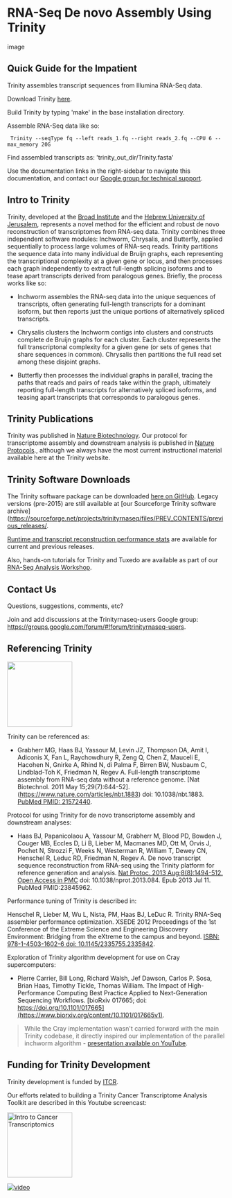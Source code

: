 # RNA-Seq De novo Assembly Using Trinity


image

## Quick Guide for the Impatient
Trinity assembles transcript sequences from Illumina RNA-Seq data.

Download Trinity [here](https://github.com/trinityrnaseq/trinityrnaseq/releases).

Build Trinity by typing 'make' in the base installation directory.

Assemble RNA-Seq data like so:

```
 Trinity --seqType fq --left reads_1.fq --right reads_2.fq --CPU 6 --max_memory 20G 
```

Find assembled transcripts as: 'trinity_out_dir/Trinity.fasta'

Use the documentation links in the right-sidebar to navigate this documentation, and contact our [Google group for technical support](https://github.com/trinityrnaseq/trinityrnaseq/wiki#contact_us).

## Intro to Trinity
Trinity, developed at the [Broad Institute](https://www.broadinstitute.org/) and the [Hebrew University of Jerusalem](https://www.cs.huji.ac.il/), represents a novel method for the efficient and robust de novo reconstruction of transcriptomes from RNA-seq data. Trinity combines three independent software modules: Inchworm, Chrysalis, and Butterfly, applied sequentially to process large volumes of RNA-seq reads. Trinity partitions the sequence data into many individual de Bruijn graphs, each representing the transcriptional complexity at a given gene or locus, and then processes each graph independently to extract full-length splicing isoforms and to tease apart transcripts derived from paralogous genes. Briefly, the process works like so:

- Inchworm assembles the RNA-seq data into the unique sequences of transcripts, often generating full-length transcripts for a dominant isoform, but then reports just the unique portions of alternatively spliced transcripts.

- Chrysalis clusters the Inchworm contigs into clusters and constructs complete de Bruijn graphs for each cluster. Each cluster represents the full transcriptonal complexity for a given gene (or sets of genes that share sequences in common). Chrysalis then partitions the full read set among these disjoint graphs.

- Butterfly then processes the individual graphs in parallel, tracing the paths that reads and pairs of reads take within the graph, ultimately reporting full-length transcripts for alternatively spliced isoforms, and teasing apart transcripts that corresponds to paralogous genes.

## Trinity Publications
Trinity was published in [Nature Biotechnology](https://www.ncbi.nlm.nih.gov/pmc/articles/PMC3571712/). Our protocol for transcriptome assembly and downstream analysis is published in [Nature Protocols](https://www.ncbi.nlm.nih.gov/pmc/articles/PMC3875132/)., although we always have the most current instructional material available here at the Trinity website.

## Trinity Software Downloads

The Trinity software package can be downloaded [here on GitHub](https://github.com/trinityrnaseq/trinityrnaseq/releases). Legacy versions (pre-2015) are still available at [our Sourceforge Trinity software archive](https://sourceforge.net/projects/trinityrnaseq/files/PREV_CONTENTS/previous_releases/.

[Runtime and transcript reconstruction performance stats](https://trinityrnaseq.github.io/performance/) are available for current and previous releases.

Also, hands-on tutorials for Trinity and Tuxedo are available as part of our [RNA-Seq Analysis Workshop](https://github.com/trinityrnaseq/RNASeq_Trinity_Tuxedo_Workshop/wiki).

## Contact Us
Questions, suggestions, comments, etc?

Join and add discussions at the Trinityrnaseq-users Google group: https://groups.google.com/forum/#!forum/trinityrnaseq-users.

## Referencing Trinity
<img src="https://i.ibb.co/bWSP3x9/naturepic.jpg" width="150"/>

Trinity can be referenced as:
- Grabherr MG, Haas BJ, Yassour M, Levin JZ, Thompson DA, Amit I, Adiconis X, Fan L, Raychowdhury R, Zeng Q, Chen Z, Mauceli E, Hacohen N, Gnirke A, Rhind N, di Palma F, Birren BW, Nusbaum C, Lindblad-Toh K, Friedman N, Regev A. Full-length transcriptome assembly from RNA-seq data without a reference genome. [Nat Biotechnol. 2011 May 15;29(7):644-52].(https://www.nature.com/articles/nbt.1883) doi: 10.1038/nbt.1883. [PubMed PMID: 21572440](https://pubmed.ncbi.nlm.nih.gov/21572440/).

Protocol for using Trinity for de novo transcriptome assembly and downstream analyses:

- Haas BJ, Papanicolaou A, Yassour M, Grabherr M, Blood PD, Bowden J, Couger MB, Eccles D, Li B, Lieber M, Macmanes MD, Ott M, Orvis J, Pochet N, Strozzi F, Weeks N, Westerman R, William T, Dewey CN, Henschel R, Leduc RD, Friedman N, Regev A. De novo transcript sequence reconstruction from RNA-seq using the Trinity platform for reference generation and analysis. [Nat Protoc. 2013 Aug;8(8):1494-512. Open Access in PMC](https://www.nature.com/articles/nprot.2013.084) doi: 10.1038/nprot.2013.084. Epub 2013 Jul 11. PubMed PMID:23845962.

Performance tuning of Trinity is described in:

Henschel R, Lieber M, Wu L, Nista, PM, Haas BJ, LeDuc R. Trinity RNA-Seq assembler performance optimization. XSEDE 2012 Proceedings of the 1st Conference of the Extreme Science and Engineering Discovery Environment: Bridging from the eXtreme to the campus and beyond. [ISBN: 978-1-4503-1602-6 doi: 10.1145/2335755.2335842](https://dl.acm.org/doi/10.1145/2335755.2335842).

Exploration of Trinity algorithm development for use on Cray supercomputers:

- Pierre Carrier, Bill Long, Richard Walsh, Jef Dawson, Carlos P. Sosa, Brian Haas, Timothy Tickle, Thomas William. The Impact of High-Performance Computing Best Practice Applied to Next-Generation Sequencing Workflows. [bioRxiv 017665; doi: https://doi.org/10.1101/017665](https://www.biorxiv.org/content/10.1101/017665v1).

> While the Cray implementation wasn't carried forward with the main Trinity codebase, it directly inspired our implementation of the parallel inchworm algorithm - [presentation available on YouTube](https://www.youtube.com/watch?v=thHLF3eCl5Q).

## Funding for Trinity Development

Trinity development is funded by [ITCR](https://itcr.cancer.gov/).

Our efforts related to building a Trinity Cancer Transcriptome Analysis Toolkit are described in this Youtube screencast:

[<img src="https://www.science.org/cms/10.1126/science.1254257/asset/979aa7be-8339-4540-9a5f-a41b12f8429a/assets/graphic/344_1396_f1.jpeg" alt="Intro to Cancer Transcriptomics" width="150px"/>](https://www.youtube.com/watch?v=9ky5NwV45qYE)

[![video](https://img.youtube.com/watch?v=M9mzXlrCOI8)](https://www.youtube.com/watch?v=M9mzXlrCOI8)

